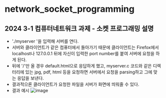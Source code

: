 # network_socket_programming
## 2024 3-1 컴퓨터네트워크 과제 - 소켓 프로그래밍 설명
- './myserver <port number>'을 입력해 서버를 연다.
- 서버와 클라이언트가 같은 컴퓨터에서 돌아가기 때문에 클라이언트는 Firefox에서 localhost나 127.0.0.1 뒤에 자신이 입력한 port number를 붙여 서버에 요청을 하게 된다.
- 뒤에 '/'만 올 경우 default.html으로 응답하게 했고, myserver.c 코드와 같은 디렉터리에 있는 jpg, pdf, html 등을 요청하면 서버에서 요청을 parsing하고 그에 맞는 응답을 보낸다.
- 결과적으론 클라이언트가 요청한 파일을 서버가 화면에 띄워줄 수 있다.
- 결과 예시
![image](https://github.com/hcg0127/network_socket_programming/assets/115148838/940a1767-da89-4253-b06f-1d513137d254)
